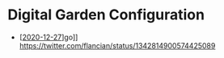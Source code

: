 # Digital Garden Configuration

- [[2020-12-27]]go]] https://twitter.com/flancian/status/1342814900574425089


[//begin]: # "Autogenerated link references for markdown compatibility"
[2020-12-27]: journal/2020-12-27 "2020-12-27"
[//end]: # "Autogenerated link references"
